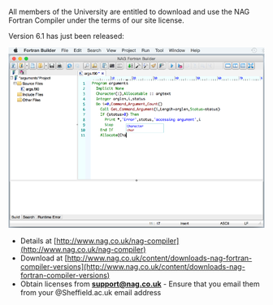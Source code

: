 <!--
.. title: NAG Fortran Compiler 6.1 released
.. author: Mike Croucher
.. slug: NAG_6_1
.. date: 2016-06-16 13:50:28 UTC
.. tags:
.. category:
.. link:
.. description:
.. type: text
-->

All members of the University are entitled to download and use the NAG Fortran Compiler under the terms of our site license.

Version 6.1 has just been released:

![NAG Fortran Compiler Screenshot](/images/macFB2a.PNG)

 * Details at [http://www.nag.co.uk/nag-compiler](http://www.nag.co.uk/nag-compiler)
 * Download at [http://www.nag.co.uk/content/downloads-nag-fortran-compiler-versions](http://www.nag.co.uk/content/downloads-nag-fortran-compiler-versions)
 * Obtain licenses from **support@nag.co.uk** - Ensure that you email them from your @Sheffield.ac.uk email address

